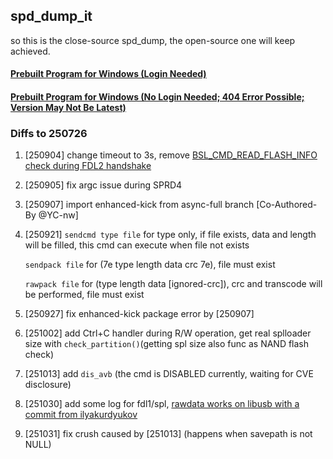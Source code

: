## spd_dump_it
so this is the close-source spd_dump, the open-source one will keep achieved.

#### [Prebuilt Program for Windows (Login Needed)](https://github.com/TomKing062/action_spd_dump_it/actions)

#### [Prebuilt Program for Windows (No Login Needed; 404 Error Possible; Version May Not Be Latest)](https://nightly.link/TomKing062/action_spd_dump_it/workflows/build/main)

### Diffs to 250726

1. [250904] change timeout to 3s, remove [BSL_CMD_READ_FLASH_INFO check during FDL2 handshake](https://github.com/TomKing062/spreadtrum_flash/commit/a76a03e1f4a814203d3e5eae3d1f8e38b14b9376#diff-ecc2b15491061308698809ccbc6cc4a5026f81036c8bc4cb60828abf284128b4R689)

2. [250905] fix argc issue during SPRD4

3. [250907] import enhanced-kick from async-full branch [Co-Authored-By @YC-nw]

4. [250921] `sendcmd type file` for type only, if file exists, data and length will be filled, this cmd can execute when file not exists

   `sendpack file` for (7e type length data crc 7e), file must exist

   `rawpack file` for (type length data [ignored-crc]), crc and transcode will be performed, file must exist

5. [250927] fix enhanced-kick package error by [250907]

6. [251002] add Ctrl+C handler during R/W operation, get real splloader size with `check_partition()`(getting spl size also func as NAND flash check)

7. [251013] add `dis_avb` (the cmd is DISABLED currently, waiting for CVE disclosure)

8. [251030] add some log for fdl1/spl, [rawdata works on libusb with a commit from ilyakurdyukov](https://github.com/ilyakurdyukov/spreadtrum_flash/commit/ff12d48)

9. [251031] fix crush caused by [251013] (happens when savepath is not NULL)

